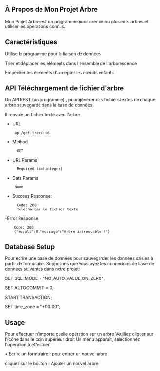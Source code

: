 

## À Propos de Mon Projet Arbre

Mon Projet Arbre est un programme pour crer un ou plusieurs arbres et utiliser les operations connus.

## Caractéristiques

Utilise le programme pour la liaison de données

Trier et déplacer les éléments dans l'ensemble de l'arborescence

Empêcher les éléments d'accepter les nœuds enfants

## API Téléchargement de fichier d'arbre

Un API REST (un programme) , pour générer des fichiers textes de chaque arbre sauvegardé dans la base de données.

Il renvoie un fichier texte avec l'arbre


- URL

       api/get-tree/:id
- Method

        GET
- URL Params

        Required id=[integer]
- Data Params
       
       None
- Success Response:
        
        Code: 200
        Télécharger le fichier texte

-Error Response:

        Code: 200
        {"result":0,"message":"Arbre introuvable !"}


## Database Setup
Pour ecrire une base de données  pour sauvegarder les données saisies à partir de formulaire.
Supposons que vous ayez les connexions de base de données suivantes dans notre projet:  


SET SQL_MODE = "NO_AUTO_VALUE_ON_ZERO";

SET AUTOCOMMIT = 0;

START TRANSACTION;

SET time_zone = "+00:00";


## Usage

Pour effectuer n'importe quelle opération sur un arbre Veuillez cliquer sur l'icône dans le coin supérieur droit  Un menu apparaît, sélectionnez l'opération à effectuer.

•	Ecrire un formulaire : pour entrer un nouvel arbre

cliquez sur le bouton : Ajouter un nouvel arbre





